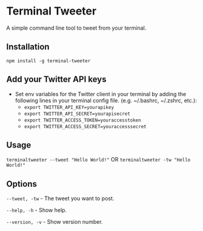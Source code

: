
# Terminal Tweeter
A simple command line tool to tweet from your terminal.

## Installation

```npm install -g terminal-tweeter```

## Add your Twitter API keys

- Set env variables for the Twitter client in your terminal by adding the following lines in your terminal config file. (e.g. ~/.bashrc, ~/.zshrc, etc.):
  -  `export TWITTER_API_KEY=yourapikey`
  -  `export TWITTER_API_SECRET=yourapisecret`
  - `export TWITTER_ACCESS_TOKEN=youraccesstoken`
  - `export TWITTER_ACCESS_SECRET=youraccesssecret`

## Usage

```terminaltweeter --tweet "Hello World!"```
OR
```terminaltweeter -tw "Hello World!"```

## Options

```--tweet, -tw``` - The tweet you want to post.

```--help, -h``` - Show help.

```--version, -v``` - Show version number.
